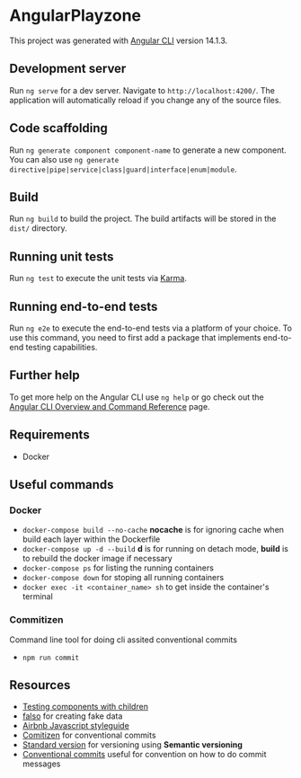# AngularPlayzone

This project was generated with [Angular CLI](https://github.com/angular/angular-cli) version 14.1.3.

## Development server

Run `ng serve` for a dev server. Navigate to `http://localhost:4200/`. The application will automatically reload if you change any of the source files.

## Code scaffolding

Run `ng generate component component-name` to generate a new component. You can also use `ng generate directive|pipe|service|class|guard|interface|enum|module`.

## Build

Run `ng build` to build the project. The build artifacts will be stored in the `dist/` directory.

## Running unit tests

Run `ng test` to execute the unit tests via [Karma](https://karma-runner.github.io).

## Running end-to-end tests

Run `ng e2e` to execute the end-to-end tests via a platform of your choice. To use this command, you need to first add a package that implements end-to-end testing capabilities.

## Further help

To get more help on the Angular CLI use `ng help` or go check out the [Angular CLI Overview and Command Reference](https://angular.io/cli) page.

## Requirements

* Docker

## Useful commands

### Docker

* `docker-compose build --no-cache` **nocache** is for ignoring cache when build each layer within the Dockerfile
* `docker-compose up -d --build` **d** is for running on detach mode, **build** is to rebuild the docker image if necessary
* `docker-compose ps` for listing the running containers
* `docker-compose down` for stoping all running containers
* `docker exec -it <container_name> sh` to get inside the container's terminal

### Commitizen

Command line tool for doing cli assited conventional commits

* `npm run commit`

## Resources

* [Testing components with children](https://testing-angular.com/testing-components-with-children/#faking-a-child-component)
* [falso](https://github.com/ngneat/falso) for creating fake data
* [Airbnb Javascript styleguide](https://github.com/airbnb/javascript)
* [Comitizen](https://commitizen-tools.github.io/commitizen/) for conventional commits
* [Standard version](https://github.com/conventional-changelog/standard-version) for versioning using **Semantic versioning**
* [Conventional commits](https://www.conventionalcommits.org/en/v1.0.0/) useful for convention on how to do commit messages